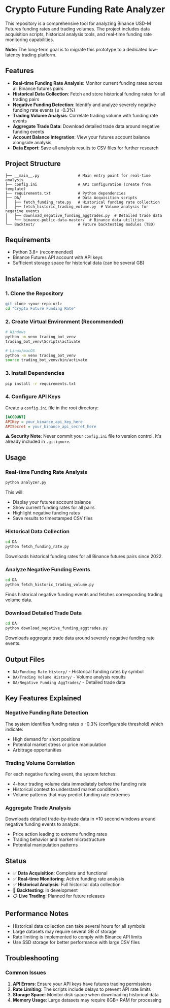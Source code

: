 # Crypto Future Funding Rate Analyzer

This repository is a comprehensive tool for analyzing Binance USD-M Futures funding rates and trading volumes. The project includes data acquisition scripts, historical analysis tools, and real-time funding rate monitoring capabilities.

**Note:** The long-term goal is to migrate this prototype to a dedicated low-latency trading platform.

## Features

- **Real-time Funding Rate Analysis**: Monitor current funding rates across all Binance futures pairs
- **Historical Data Collection**: Fetch and store historical funding rates for all trading pairs
- **Negative Funding Detection**: Identify and analyze severely negative funding rate events (≤ -0.3%)
- **Trading Volume Analysis**: Correlate trading volume with funding rate events
- **Aggregate Trade Data**: Download detailed trade data around negative funding events
- **Account Balance Integration**: View your futures account balance alongside analysis
- **Data Export**: Save all analysis results to CSV files for further research

## Project Structure

```
├── __main__.py                 # Main entry point for real-time analysis
├── config.ini                  # API configuration (create from template)
├── requirements.txt            # Python dependencies
├── DA/                         # Data Acquisition scripts
│   ├── fetch_funding_rate.py   # Historical funding rate collection
│   ├── fetch_historic_trading_volume.py  # Volume analysis for negative events
│   ├── download_negative_funding_aggtrades.py  # Detailed trade data
│   └── binance-public-data-master/  # Binance data utilities
└── Backtest/                   # Future backtesting modules (TBD)
```

## Requirements

- Python 3.8+ (recommended)
- Binance Futures API account with API keys
- Sufficient storage space for historical data (can be several GB)

## Installation

### 1. Clone the Repository
```bash
git clone <your-repo-url>
cd "Crypto Future Funding Rate"
```

### 2. Create Virtual Environment (Recommended)
```bash
# Windows
python -m venv trading_bot_venv
trading_bot_venv\Scripts\activate

# Linux/macOS
python -m venv trading_bot_venv
source trading_bot_venv/bin/activate
```

### 3. Install Dependencies
```bash
pip install -r requirements.txt
```

### 4. Configure API Keys
Create a `config.ini` file in the root directory:
```ini
[ACCOUNT]
APIKey = your_binance_api_key_here
APISecret = your_binance_api_secret_here
```

**⚠️ Security Note**: Never commit your `config.ini` file to version control. It's already included in `.gitignore`.

## Usage

### Real-time Funding Rate Analysis
```bash
python analyzer.py
```
This will:
- Display your futures account balance
- Show current funding rates for all pairs
- Highlight negative funding rates
- Save results to timestamped CSV files

### Historical Data Collection
```bash
cd DA
python fetch_funding_rate.py
```
Downloads historical funding rates for all Binance futures pairs since 2022.

### Analyze Negative Funding Events
```bash
cd DA
python fetch_historic_trading_volume.py
```
Finds historical negative funding events and fetches corresponding trading volume data.

### Download Detailed Trade Data
```bash
cd DA
python download_negative_funding_aggtrades.py
```
Downloads aggregate trade data around severely negative funding rate events.

## Output Files

- `DA/Funding Rate History/` - Historical funding rates by symbol
- `DA/Trading Volume History/` - Volume analysis results
- `DA/Negative Funding AggTrades/` - Detailed trade data

## Key Features Explained

### Negative Funding Rate Detection
The system identifies funding rates ≤ -0.3% (configurable threshold) which indicate:
- High demand for short positions
- Potential market stress or price manipulation
- Arbitrage opportunities

### Trading Volume Correlation
For each negative funding event, the system fetches:
- 4-hour trading volume data immediately before the funding rate
- Historical context to understand market conditions
- Volume patterns that may predict funding rate extremes

### Aggregate Trade Analysis
Downloads detailed trade-by-trade data in ±10 second windows around negative funding events to analyze:
- Price action leading to extreme funding rates
- Trading behavior and market microstructure
- Potential manipulation patterns

## Status

- ✅ **Data Acquisition**: Complete and functional
- ✅ **Real-time Monitoring**: Active funding rate analysis
- ✅ **Historical Analysis**: Full historical data collection
- 🔄 **Backtesting**: In development
- 📋 **Live Trading**: Planned for future releases

## Performance Notes

- Historical data collection can take several hours for all symbols
- Large datasets may require several GB of storage
- Rate limiting is implemented to comply with Binance API limits
- Use SSD storage for better performance with large CSV files

## Troubleshooting

### Common Issues

1. **API Errors**: Ensure your API keys have futures trading permissions
2. **Rate Limiting**: The scripts include delays to prevent API rate limits
3. **Storage Space**: Monitor disk space when downloading historical data
4. **Memory Usage**: Large datasets may require 8GB+ RAM for processing
